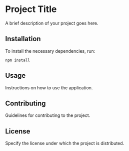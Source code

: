 # Project Title

A brief description of your project goes here.

## Installation

To install the necessary dependencies, run:

```
npm install
```

## Usage

Instructions on how to use the application.

## Contributing

Guidelines for contributing to the project.

## License

Specify the license under which the project is distributed.